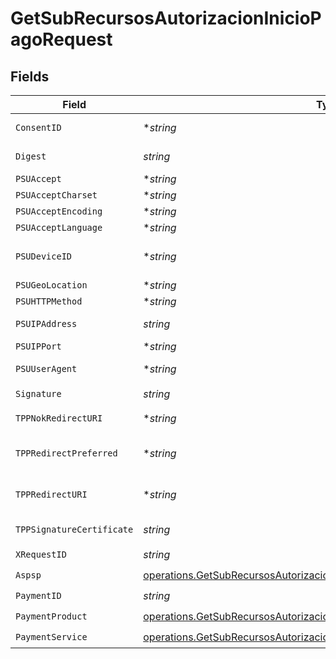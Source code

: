 # GetSubRecursosAutorizacionInicioPagoRequest


## Fields

| Field                                                                                                                                                                                                                                                                                                                                     | Type                                                                                                                                                                                                                                                                                                                                      | Required                                                                                                                                                                                                                                                                                                                                  | Description                                                                                                                                                                                                                                                                                                                               |
| ----------------------------------------------------------------------------------------------------------------------------------------------------------------------------------------------------------------------------------------------------------------------------------------------------------------------------------------- | ----------------------------------------------------------------------------------------------------------------------------------------------------------------------------------------------------------------------------------------------------------------------------------------------------------------------------------------- | ----------------------------------------------------------------------------------------------------------------------------------------------------------------------------------------------------------------------------------------------------------------------------------------------------------------------------------------- | ----------------------------------------------------------------------------------------------------------------------------------------------------------------------------------------------------------------------------------------------------------------------------------------------------------------------------------------- |
| `ConsentID`                                                                                                                                                                                                                                                                                                                               | **string*                                                                                                                                                                                                                                                                                                                                 | :heavy_minus_sign:                                                                                                                                                                                                                                                                                                                        | Este dato es contenido si la transacción de inicio de pago forma parte de una sesión (combinación de AIS/PIS). Contendrá el consentId del consentimiento AIS que se realizó previo al inicio de pago. . Ej: Consent-ID: 123-qwer-456                                                                                                      |
| `Digest`                                                                                                                                                                                                                                                                                                                                  | *string*                                                                                                                                                                                                                                                                                                                                  | :heavy_check_mark:                                                                                                                                                                                                                                                                                                                        | Es contenido si viaja el campo Signature. Ej: Digest: SHA-256=NzdmZjA4YjY5M2M2NDYyMmVjOWFmMGNmYTZiNTU3MjVmNDI4NTRlMzJkYzE3ZmNmMDE3ZGFmMjhhNTc5OTU3OQ==                                                                                                                                                                                    |
| `PSUAccept`                                                                                                                                                                                                                                                                                                                               | **string*                                                                                                                                                                                                                                                                                                                                 | :heavy_minus_sign:                                                                                                                                                                                                                                                                                                                        | Accept header de la petición HTTP entre PSU y el TPP. Ej: PSU-Accept: application/json                                                                                                                                                                                                                                                    |
| `PSUAcceptCharset`                                                                                                                                                                                                                                                                                                                        | **string*                                                                                                                                                                                                                                                                                                                                 | :heavy_minus_sign:                                                                                                                                                                                                                                                                                                                        | Accept charset header de la petición HTTP entre PSU y el TPP. PSU-Accept-Charset: utf-8                                                                                                                                                                                                                                                   |
| `PSUAcceptEncoding`                                                                                                                                                                                                                                                                                                                       | **string*                                                                                                                                                                                                                                                                                                                                 | :heavy_minus_sign:                                                                                                                                                                                                                                                                                                                        | Accept encoding header de la petición HTTP entre PSU y el TPP. PSU-Accept-Language: gzip                                                                                                                                                                                                                                                  |
| `PSUAcceptLanguage`                                                                                                                                                                                                                                                                                                                       | **string*                                                                                                                                                                                                                                                                                                                                 | :heavy_minus_sign:                                                                                                                                                                                                                                                                                                                        | Accept language header de la petición HTTP entre PSU y el TPP. PSU-Accept-Language: es-ES                                                                                                                                                                                                                                                 |
| `PSUDeviceID`                                                                                                                                                                                                                                                                                                                             | **string*                                                                                                                                                                                                                                                                                                                                 | :heavy_minus_sign:                                                                                                                                                                                                                                                                                                                        | UUID (Universally Unique Identifier) para un dispositivo. El UUID identifica al dispositivo o a una instalación de una aplicación en un dispositivo. Este ID no debe ser modificado hasta la desinstalación de la aplicación del dispositivo. Ej: PSU-Device-ID: 5b3ab8e8-0fd5-43d2-946e-d75958b172e7                                     |
| `PSUGeoLocation`                                                                                                                                                                                                                                                                                                                          | **string*                                                                                                                                                                                                                                                                                                                                 | :heavy_minus_sign:                                                                                                                                                                                                                                                                                                                        | Localización correspondiente a la petición HTTP entre el PSU y el TPP. Ej: PSU-Geo-Location: GEO:90.023856;25.345963                                                                                                                                                                                                                      |
| `PSUHTTPMethod`                                                                                                                                                                                                                                                                                                                           | **string*                                                                                                                                                                                                                                                                                                                                 | :heavy_minus_sign:                                                                                                                                                                                                                                                                                                                        | Método HTTP usado en la interfaz entre PSU y TPP. Valores permitidos: POST. Ej: PSU-Http-Method: POST                                                                                                                                                                                                                                     |
| `PSUIPAddress`                                                                                                                                                                                                                                                                                                                            | *string*                                                                                                                                                                                                                                                                                                                                  | :heavy_check_mark:                                                                                                                                                                                                                                                                                                                        | Dirección IP de la petición HTPP entre el PSU y el TPP. Si no está disponible, el TPP debe usar la dirección IP usada por el TPP cuando envía esta petición. Ej: Ej: PSU-IP-Address: 192.168.16.5                                                                                                                                         |
| `PSUIPPort`                                                                                                                                                                                                                                                                                                                               | **string*                                                                                                                                                                                                                                                                                                                                 | :heavy_minus_sign:                                                                                                                                                                                                                                                                                                                        | Puerto IP de la petición HTTP entre el PSU y el TPP si está disponible. Ejemplo: PSU-IP-Port: 443                                                                                                                                                                                                                                         |
| `PSUUserAgent`                                                                                                                                                                                                                                                                                                                            | **string*                                                                                                                                                                                                                                                                                                                                 | :heavy_minus_sign:                                                                                                                                                                                                                                                                                                                        | Navegador o sistema operativo de la petición HTTP entre el PSU y el TPP. Ejemplo: PSU-User-Agent: Mozilla/5.0 (Windows; U; Windows NT 6.1; en-US; rv:1.9.1.5) Gecko/20091102 Firefox/3.5.5 (.NET CLR 3.5.30729)                                                                                                                           |
| `Signature`                                                                                                                                                                                                                                                                                                                               | *string*                                                                                                                                                                                                                                                                                                                                  | :heavy_check_mark:                                                                                                                                                                                                                                                                                                                        | Firma de la petición por el TPP.                                                                                                                                                                                                                                                                                                          |
| `TPPNokRedirectURI`                                                                                                                                                                                                                                                                                                                       | **string*                                                                                                                                                                                                                                                                                                                                 | :heavy_minus_sign:                                                                                                                                                                                                                                                                                                                        | Si esta URI es contenida, el TPP está solicitando redirigir el flujo de la transacción a esta dirección en vez de al TPP-Redirect-URI en caso de un resultado negativo del método de SCA por redirección. "TPP-Nok-Redirect-URI":"https://www.tpp.com/cb/nok"                                                                             |
| `TPPRedirectPreferred`                                                                                                                                                                                                                                                                                                                    | **string*                                                                                                                                                                                                                                                                                                                                 | :heavy_minus_sign:                                                                                                                                                                                                                                                                                                                        | Si es "true", el TPP ha comunicado al HUB que prefiere SCA por redirección. Si es "false", el TPP ha comunicado al HUB que prefiere no ser redireccionado para SCA y el procedimiento será por flujo desacoplado. Si el parámetro no es usado, el ASPSP elegirá el flujo SCA a aplicar dependiendo del método SCA elegido por el TPP/PSU. |
| `TPPRedirectURI`                                                                                                                                                                                                                                                                                                                          | **string*                                                                                                                                                                                                                                                                                                                                 | :heavy_minus_sign:                                                                                                                                                                                                                                                                                                                        | URI del TPP donde el flujo de la transacción debe ser redirigido después de alguna de las fases del SCA. Es recomendado usar siempre este campo de cabecera.En el futuro, este campo podría cambiar a obligatorio. Ej: TPP-Redirect-URI: https://www.tpp.com/cb                                                                           |
| `TPPSignatureCertificate`                                                                                                                                                                                                                                                                                                                 | *string*                                                                                                                                                                                                                                                                                                                                  | :heavy_check_mark:                                                                                                                                                                                                                                                                                                                        | Certificado del TPP usado para firmar la petición, en base64, sin cabecera, pie ni saltos de linea. Ej: TPP-Signature-Certificate: MIIHgzCCBmugAwIBAgIIZzZvBQlt0UcwDQYJ………….KoZIhvcNAQELBQAwSTELMAkGA1UEBhMCVVMxEzARBgNVBA                                                                                                                |
| `XRequestID`                                                                                                                                                                                                                                                                                                                              | *string*                                                                                                                                                                                                                                                                                                                                  | :heavy_check_mark:                                                                                                                                                                                                                                                                                                                        | Identificador único de la transacción asignado por el TPP. Ej: X-Request-ID: 1b3ab8e8-0fd5-43d2-946e-d75958b172e7                                                                                                                                                                                                                         |
| `Aspsp`                                                                                                                                                                                                                                                                                                                                   | [operations.GetSubRecursosAutorizacionInicioPagoPathParamAspsp](../../../pkg/models/operations/getsubrecursosautorizacioniniciopagopathparamaspsp.md)                                                                                                                                                                                     | :heavy_check_mark:                                                                                                                                                                                                                                                                                                                        | Nombre del ASPSP al que desea realizar la petición.(BBVA, Banco Santander ...)                                                                                                                                                                                                                                                            |
| `PaymentID`                                                                                                                                                                                                                                                                                                                               | *string*                                                                                                                                                                                                                                                                                                                                  | :heavy_check_mark:                                                                                                                                                                                                                                                                                                                        | Identificador del recurso que referencia a la iniciación de pago o consentimiento.                                                                                                                                                                                                                                                        |
| `PaymentProduct`                                                                                                                                                                                                                                                                                                                          | [operations.GetSubRecursosAutorizacionInicioPagoPathParamPaymentProduct](../../../pkg/models/operations/getsubrecursosautorizacioniniciopagopathparampaymentproduct.md)                                                                                                                                                                   | :heavy_check_mark:                                                                                                                                                                                                                                                                                                                        | N/A                                                                                                                                                                                                                                                                                                                                       |
| `PaymentService`                                                                                                                                                                                                                                                                                                                          | [operations.GetSubRecursosAutorizacionInicioPagoPathParamPaymentService](../../../pkg/models/operations/getsubrecursosautorizacioniniciopagopathparampaymentservice.md)                                                                                                                                                                   | :heavy_check_mark:                                                                                                                                                                                                                                                                                                                        | N/A                                                                                                                                                                                                                                                                                                                                       |